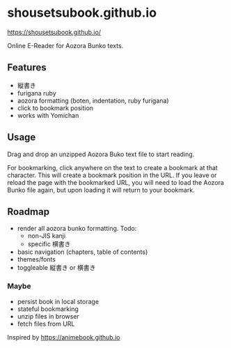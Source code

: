 # shousetsubook.github.io
https://shousetsubook.github.io/

Online E-Reader for Aozora Bunko texts.

## Features
- 縦書き
- furigana ruby
- aozora formatting (boten, indentation, ruby furigana)
- click to bookmark position
- works with Yomichan



## Usage
Drag and drop an unzipped Aozora Buko text file to start reading.

For bookmarking, click anywhere on the text to create a bookmark at that character. This will create a bookmark position in the URL. If you leave or reload the page with the bookmarked URL, you will need to load the Aozora Bunko file again, but upon loading it will return to your bookmark.


## Roadmap
- render all aozora bunko formatting. Todo:
    - non-JIS kanji
    - specific 横書き
- basic navigation (chapters, table of contents)
- themes/fonts
- toggleable 縦書き or 横書き

### Maybe
- persist book in local storage
- stateful bookmarking
- unzip files in browser
- fetch files from URL

Inspired by https://animebook.github.io
